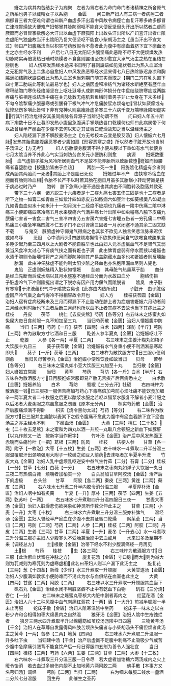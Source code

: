 <!-- { "loadSidebar": true } -->
　　姙之为病其内苦结女子为瘕聚　左者为肾右者为命门命门者诸精神之所舍原气之所系也男子以藏精女子以系胞
　　金匮
　　问曰新产妇人有三病一者病痓二者病郁冒三者大便难何谓也曰新产血虚多汗出喜中风故令病痓亡血复汗寒多故多郁冒亡津液胃燥故大便难产妇郁冒其脉防弱呕不能食大便反坚但头汗出所以然者血虚而厥厥而必冒冒家欲解必大汗出以血虚下厥孤阳上出故头汗出所以产妇喜汗出者亡隂血虚阳气独盛故当汗出隂阳乃复大便坚呕不能食小柴胡汤主之【虽当汗出不宜太过】师曰产妇腹痛法当以枳实芍药散假令不愈者此为腹中有瘀血着脐下宜下瘀血汤主之亦主经水不利
　　产后七八日无太阳证少腹坚痛此恶路不尽不大便烦燥发热切脉防实再倍发热日晡时烦燥者不食食则讝语至夜即愈宜大承气汤主之热在里结在膀胱也
　　妇人伤寒发热经水适来书日明了暮则讝语如见鬼状者此为热入血室治之无犯胃气及上二焦必自愈妇人中风发热恶寒经水适来得七八日热除脉迟身凉和胸脇满如结胸状讝语者此为热入血室也当刺期门随其实而取之【期门二穴在乳头直下四寸第二肋端此等刺法最易学也】妇人之病因虚积冷结气为诸经水断絶至有歴年血寒积结胞门寒伤经络凝坚在上呕吐涏唾乆成肺痈形体损分在中盘结绕脐寒疝或两脇疼痛与脏相连或结热中痛在关元脉数无疮肌若鱼鳞时着男子非止女身在下未多经不匀令隂掣痛少腹恶寒或引腰脊下根气冲气冲急痛膝胵疼烦奄忽冒状如厥癫或有忧惨悲伤多嗔此皆带下非有鬼神乆则羸痩脉虚多寒三十六病千变万端审脉隂阳虚实行其针药治危得安其虽同病脉各异源子当辨记勿谓不然
　　问曰妇人年五十所病下痢数十日不止暮即发热小腹里急腹满手掌烦热唇口亁燥何也师曰此病属带下何以故曾经半产瘀血在少腹不去何以知之其证唇口亁燥故知之当以温经汤主之
　　妇人陷经漏下黒不解胶姜汤主之【方无考校本云宜是胶艾汤】妇人懐娠六七月脉发热其胎愈胀腹痛恶寒者少腹如扇【形容恶寒之盛】所以然者子脏开故也当附子汤温之【方无考】
　　妇人伤胎懐身腹满不得小便从腰以下重如有水气状懐身七月太隂当养不养此心气实当刺防劳宫关元小便防利则愈
　　病源
　　姙娠数堕胎　血气虚损子脏为风冷所居则血气不足故不能养胎所以致胎数堕姙娠而恒腰痛者喜堕胎也【按堕胎皆由于血热】
　　两胎一死一生　阳施隂化精盛有余者则成两胎其两胎而一死者其胎上冷是胎已死也
　　姙娠过年不产　由挟寒冷宿血在胞而有胎则冷血相令胎不长产不以时若其胎在胞日月虽多其胎翳小转动劳羸是挟于病必过时乃产
　　胞转　脐下急痛小便不通是也其病由不同胞转及胞落并致死
　　带下三十六疾　诸方説三十六疾者是十二症九痛七害五伤三固是也十二症者是所下之物一如膏二如青血三如紫汁四如赤皮五如脓痂六如豆汁七如葵根羮八如凝血九如青血血似水十如米汁十一如月浣十二经度不应期也九痛者一隂中伤痛二隂中淋痛三小便即痛四寒冷痛五月水来腹痛六气满并痛七汁出隂中如虫囓痛八脇下皮痛九腰痛七害者一害食二害气三害冷四害劳五害房六害姙七害睡五伤者一穷孔痛二中寒热痛三小腹急牢痛四脏不仁五子门不正引肾痛三固者一月水闭塞不通其余二固文缺不载
　　与鬼交　脏腑虚神守弱鬼气得病之也其状不欲见人独言笑悲泣脉来迟伏或如鸟啄
　　恶阻　心中溃闷头四肢烦疼懈惰不欲执作恶闻食气欲噉食咸酸果食多睡少起乃至三四月以上大剧者不能自胜举也此由妇人元本虚羸血气不足肾气又弱兼当风食冷太过心下有痰气挟之而有姙也子满　此由脾胃虚弱有停水而挟以姙娠也水渍于胞则令胎壊惟将产之月而脚防肿则其产易盖胞藏水血多也初姙娠者则反壊胎
　　胎漏　此由冲任脉虚不能约制太阳少隂之经血也亦名胞阻漏血尽则人毙也
　　鬼胎　正虚则妖魅精入脏状如懐娠
　　胎疸　其母脏气热熏蒸于胎
　　血分　是经血先断而后成水病以其月水壅塞不通经血分而为水故曰血分
　　胞络伤损　子脏虚冷气下冲则隂挺出谓之下脱亦有因产用力偃气而隂脱者
　　隂臭　由子脏有寒寒于津液蕴积气冲于隂故变臭也【此亦由内热所致】
　　子脏开　由子脏宿虚因产冷气乗之血气得冷不得相容故令开也
　　妇人方
　　桂枝茯苓圆【金匮】治妇人宿有症病经断未及三月而得漏下不止胎动在脐上者为症痼害姙娠六月动者前三月经水利时胎也下血者后断三月衃也所以血不止者其症不去故也当下其症此主之桂枝　　丹皮　　茯苓　　桃仁【去皮尖熬】芍药【各等分】右五味末之炼蜜丸如兔屎大毎日食前服一丸不知加至三丸
　　当归芍药散【金匮】治妇人懐娠腹中防痛
　　当归【三两】芍药【一斤】茯苓【四两】白术【四两】泽防【半斤】芎防【三两】杵为散取方寸匕酒和日三服
　　亁姜人参半夏丸【金匮】治姙娠呕吐不止
　　亁姜　　人参【各一两】半夏【二两】
　　右三味末之生姜汁糊丸如梧子大饮服十丸日三
　　葵子茯苓散【金匮】治姙娠有水气身重小便不利洒淅恶寒起即头
　　葵子【一斤】茯苓【三两】
　　右二味杵为散饮服方寸日三服小便利则愈
　　当归贝母苦参丸【金匮】治姙娠小便难饮食如故当归　　贝母　　苦参【各等分】
　　右三味末之蜜丸如小豆大饮服三丸加至十丸
　　当归散【金匮】妇人姙娠宜常服
　　当归　　黄芩　　芍药　　芎防【各一斤】白术【半斤】右五味杵为散酒服方寸日再服姙娠常服即易产胎无苦疾产后百病悉主之
　　白术散【金匮】姙娠养胎
　　白术　　芎防　　蜀椒【三分去汗】牡砺
　　右四味杵为散酒服一钱日三服夜一服但苦痛加芍药心下毒痛倍加芎防心烦吐痛不能饮食加细辛一两半夏大者二十枚服之后更以酸浆水服之若呕以醋浆水服复不解者小麦汁服之以后渇者大麦粥服之病虽愈服之勿置【原本无分两】
　　枳实芍药散【金匮】治产后腹痛烦满不得卧
　　枳实【烧令黒勿太过】芍药【等分】
　　右二味杵为散服方寸日三服并主痈脓以麦粥下之假令腹痛不愈此为腹中有瘀血着脐下宜下瘀血汤主之亦主经水不利
　　下瘀血汤【金匮】
　　大黄【三两】桃仁【二十枚】虫【二十枚去足熬】末之蜜和为四丸以酒一升煎一丸取八合顿服之新血下如豚肝【以丸作煎又一法　按新字当作瘀字】
　　竹叶汤【金匮】治产后中风发热面正赤喘而头痛竹叶【一把】葛根【三两】防风　　桂枝　　桔梗人参　　甘草【各一两】附子【一枚泡】大枣【十五枚】生姜【五两】右十味水一斗煮取二升半分温三服温覆取汗出颈项强用大附子一枚破之如豆入前药去沫呕者加半夏半升洗
　　竹皮大丸【金匮】治妇人乳中虚烦乱呕逆安中益气生竹茹【二分】石膏【二分】桂枝【一分】甘草【七分】白薇【一分】
　　右五味末之枣肉丸如弹子大饮服一丸日三夜二有热倍白薇　烦喘者加柏实一分
　　白头翁加甘草阿胶汤【金匮】治产后下痢虚极
　　白头翁　　甘草　　阿胶【各二两】秦皮【三两】黄连【二两】蘗皮【三两】
　　右六味水七升煮二升半内胶令消分温三服
　　半夏厚朴汤【金匮】治妇人咽中如有炙脔
　　半夏【一升】厚朴【三两】茯苓【四两】生姜【五两】亁苏叶【一两】
　　右五味水七升煮取四升分温四服日三夜一
　　甘麦大枣汤【金匮】治妇人脏燥悲伤欲哭象如神灵所作数欠伸此主之
　　甘草【三两】小麦【一升】大枣【十枚】
　　右三味水六升煮取三升分温三服亦补脾气
　　温经汤【金匮】主妇人曽经半产瘀血在少腹不去其证唇口亁燥
　　呉茱茰【三两】当归【二两】芎防【二两】芍药【二两】人参【二两】桂枝【二两】阿胶【二两】丹皮【二两】生姜【三两】甘草【二两】半夏【一升】麦冬【一升去心】水一斗煮取三升分温三服亦主妇人少腹寒乆不受胎兼治崩中去血或月
　　水来过多及至期不来【调经总方】
　　土根散【金匮】治带下经水不利少腹满痛经一月再见
　　土根　　芍药　　桂枝　　虫【各三两】
　　右三味杵为散酒服方寸日三服【此治瘀血伏留在冲脉之方】
　　旋复花汤【金匮】寸口脉而大则为减大则为芤减则为寒芤则为虚寒虚相此名曰革妇人则半产漏下此汤主之
　　旋复花【三两】葱【十四茎】新绛【少许】水三升煮取一升顿服
　　大黄甘遂汤【金匮】治妇人少腹满如敦状小便防难而不渇此为水与血俱结在血室也此主之
　　大黄【四两】甘遂【二两】阿胶【二两】
　　右三味以水三升煮取一升顿服其血当下
　　矾石丸【金匮】治经水闭不利脏坚癖不止中有亁血下白物
　　矾石【三分烧】杏仁【一分】
　　右二味末之炼蜜丸枣核大内脏中剧者再内之
　　红蓝花酒【金匮】治妇人六十二种风腹中血气刺痛红蓝花【一两】酒【一大升】煎减半顿服一半未止再服
　　蛇床子散【金匮】治妇人隂寒温隂中坐药
　　蛇床子一味末之以白粉少许和合相得如枣大绵褁内之自然温
　　狼牙汤【金匮】治妇人隂中生疮蚀烂者
　　狼牙三两水四升煮取半升以绵纒筯如茧绞汤沥隂中日四遍
　　三物黄芩汤【千金】治妇人在草蓐自发露得风四肢苦烦热头痛者与小柴胡汤头不痛但烦者此汤主之黄芩【一两】苦参【二两】地黄【四两】
　　右三味水六升煮取二升温服一升多吐下虫
　　当归建中汤【千金】治产后虚羸不足腹中刺痛不止吸吸少气或苦少腹中急摩痛引腰背不能食饮产后一月日得服四五剂为善令人强壮宜
　　当归【四两】桂枝【三两】芍药【六两】生姜【三两】甘草【二两】大枣【十二枚】
　　右六味水一斗煮取三升分温三服一日令尽　若大虚者加饴糖六两汤成内之火上暖令饴消　若去血过多崩伤内衂不止加地黄六两阿胶二两
　　佛手散【本事方又名芎归汤】调经
　　芎防【二两】当归【二两】
　　右为细末毎服二钱水一盏酒二分煎七分温服
　　回生丹　　此催生之圣药
